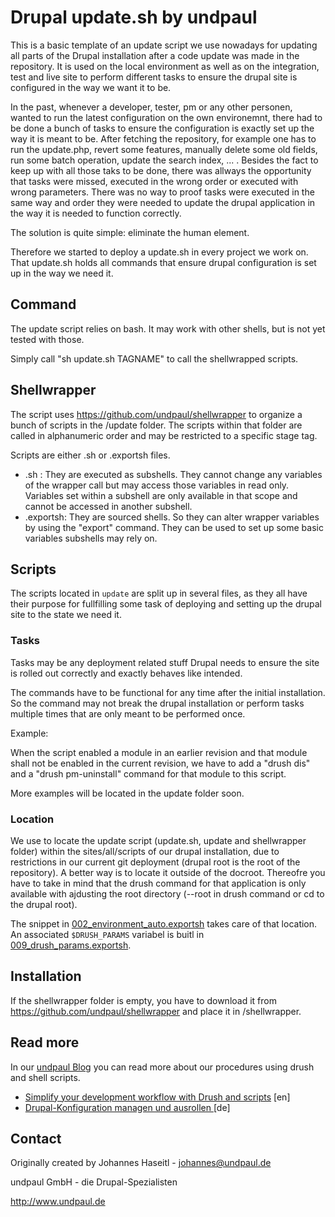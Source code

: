 # Drupal update.sh by undpaul

This is a basic template of an update script we use nowadays for updating all
parts of the Drupal installation after a code update was made in the repository.
It is used on the local environment as well as on the integration, test and live
site to perform different tasks to ensure the drupal site is configured in the
way we want it to be.

In the past, whenever a developer, tester, pm or any other personen, wanted to
run the latest configuration on the own environemnt, there had to be done a
bunch of tasks to ensure the configuration is exactly set up the way it is meant
to be. After fetching the repository, for example one has to run the update.php,
revert some features, manually delete some old fields, run some batch operation,
update the search index, ... . Besides the fact to keep up with all those taks
to be done, there was allways the opportunity that tasks were missed, executed
in the wrong order or executed with wrong parameters. There was no way to proof
tasks were executed in the same way and order they were needed to update the
drupal application in the way it is needed to function correctly.

The solution is quite simple: eliminate the human element.

Therefore we started to deploy a update.sh in every project we work on. That
update.sh holds all commands that ensure drupal configuration is set up in the
way we need it.

## Command

The update script relies on bash. It may work with other shells, but is not yet
tested with those.

Simply call "sh update.sh TAGNAME" to call the shellwrapped scripts.

## Shellwrapper

The script uses https://github.com/undpaul/shellwrapper to organize a bunch of
scripts in the /update folder. The scripts within that folder are called in
alphanumeric order and may be restricted to a specific stage tag.

Scripts are either .sh or .exportsh files.

- .sh : They are executed as subshells. They cannot change any variables of the
  wrapper call but may access those variables in read only. Variables set within
  a subshell are only available in that scope and cannot be accessed in another
  subshell.
- .exportsh: They are sourced shells. So they can alter wrapper variables by
  using the "export" command. They can be used to set up some basic variables
  subshells may rely on.

## Scripts

The scripts located in `update` are split up in several files, as they all have
their purpose for fullfilling some task of deploying and setting up the drupal
site to the state we need it.

### Tasks

Tasks may be any deployment related stuff Drupal needs to ensure the site is
rolled out correctly and exactly behaves like intended.

The commands have to be functional for any time after the initial installation.
So the command may not break the drupal installation or perform tasks multiple
times that are only meant to be performed once.

Example:

When the script enabled a module in an earlier revision and that module shall
not be enabled in the current revision, we have to add a "drush dis" and a
"drush pm-uninstall" command for that module to this script.

More examples will be located in the update folder soon.

### Location

We use to locate the update script (update.sh, update and shellwrapper folder)
within the sites/all/scripts of our drupal installation, due to restrictions in
our current git deployment (drupal root is the root of the repository). A better
way is to locate it outside of the docroot. Thereofre you have to take in mind
that the drush command for that application is only available with ajdusting the
root directory (--root in drush command or cd to the drupal root).

The snippet in  [002_environment_auto.exportsh](https://github.com/undpaul/update_sh/blob/master/update/002_environment_auto.exportsh)
takes care of that location. An associated `$DRUSH_PARAMS` variabel is buitl in
[009_drush_params.exportsh](https://github.com/undpaul/update_sh/blob/master/update/009_drush_params.exportsh).

## Installation

If the shellwrapper folder is empty, you have to download it from
https://github.com/undpaul/shellwrapper and place it in /shellwrapper.

## Read more

In our [undpaul Blog](http://www.undpaul.de/en/blog) you can read more about our
procedures using drush and shell scripts.

* [Simplify your development workflow with Drush and scripts](http://www.undpaul.de/en/blog/2013/06/26/simplify-your-development-workflow-drush-and-scripts) [en]
* [Drupal-Konfiguration managen und ausrollen
](http://www.undpaul.de/blog/2013/06/27/drupal-konfiguration-managen-und-ausrollen) [de]

## Contact

Originally created by Johannes Haseitl - johannes@undpaul.de

undpaul GmbH - die Drupal-Spezialisten

http://www.undpaul.de
